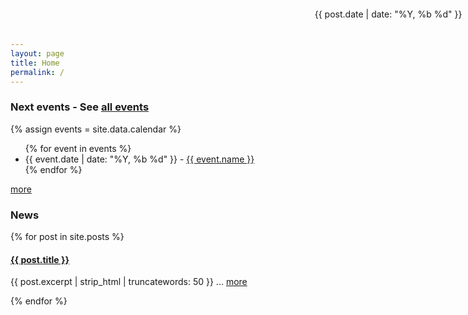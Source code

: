 ```yaml
---
layout: page
title: Home
permalink: /
---
```


### Next events - See [all events](/events)

<div class="card">
<div class="content hideContent">
{% assign events = site.data.calendar %}
<ul>
{% for event in events %}
 <li> {{ event.date | date: "%Y, %b %d" }} -
 <a href="{{ site.baseurl }}/events/#{{ event.key }}">
 {{ event.name }} </a> </li>
{% endfor %}
</ul>
</div>
<div class="show-more">
  <a href="#">more</a> 
</div>
</div>

### News

{% for post in site.posts %}
<div class="card">
<h4> <a href="{{ post.url }}">{{ post.title }}</a> </h4>
<p style="position: absolute; right: 1%; top: 0;">
{{ post.date | date: "%Y, %b %d" }}
</p>
<p class="excerpt"> {{ post.excerpt | strip_html | truncatewords: 50 }}
... <a href="{{ post.url }}">more</a>
</p>
</div>
{% endfor %}
